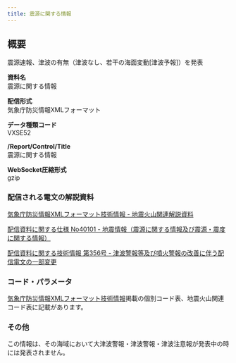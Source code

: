 ```yaml
---
title: 震源に関する情報
---
```


## 概要
震源速報、津波の有無（津波なし、若干の海面変動\[津波予報]）を発表

**資料名** <br/>
 震源に関する情報
 
**配信形式** <br/>
 気象庁防災情報XMLフォーマット

**データ種類コード** <br/>
 VXSE52
 
**/Report/Control/Title** <br/>
 震源に関する情報

**WebSocket圧縮形式** <br/>
 gzip

### 配信される電文の解説資料
 [気象庁防災情報XMLフォーマット技術情報 - 地震火山関連解説資料](https://dmdata.jp/doc/jma/manual/0101-0183.pdf#page=119) 
 
 
 [配信資料に関する仕様 No40101 - 地震情報（震源に関する情報及び震源・震度に関する情報）](https://www.data.jma.go.jp/suishin/shiyou/pdf/no40101)
 
 
 [配信資料に関する技術情報 第356号 - 津波警報等及び噴火警報の改善に伴う配信電文の一部変更](https://dmdata.jp/doc/jma/technical/356.pdf)
 
### コード・パラメータ
 [気象庁防災情報XMLフォーマット技術情報](http://xml.kishou.go.jp/tec_material.html)掲載の個別コード表、地震火山関連コード表に記載があります。

### その他
この情報は、その海域において大津波警報・津波警報・津波注意報が発表中の時には発表されません。
